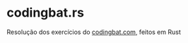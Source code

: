 # codingbat.rs
Resolução dos exercícios do [codingbat.com](https://codingbat.com/java), feitos em Rust
